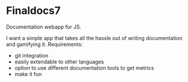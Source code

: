 # Finaldocs7
Documentation webapp for JS.

I want a simple app that takes all the hassle out of writing documentation and gamifying it.
Requirements:
* git integration
* easily extendable to other languages
* option to use different documentation tools to get metrics
* make it fun
